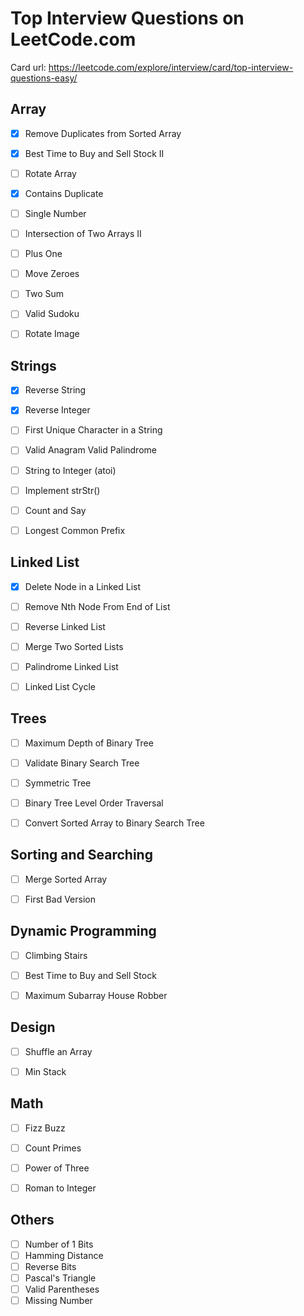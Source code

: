 # Top Interview Questions on LeetCode.com

Card url: https://leetcode.com/explore/interview/card/top-interview-questions-easy/

## Array
- [x] Remove Duplicates from Sorted Array  
- [x] Best Time to Buy and Sell Stock II  
- [ ] Rotate Array  
- [x] Contains Duplicate  
- [ ] Single Number  
- [ ] Intersection of Two Arrays II  
- [ ] Plus One  
- [ ] Move Zeroes  
- [ ] Two Sum  
- [ ] Valid Sudoku  
- [ ] Rotate Image


## Strings
- [x] Reverse String  
- [x] Reverse Integer  
- [ ] First Unique Character in a String  
- [ ] Valid Anagram  Valid Palindrome  
- [ ] String to Integer (atoi)  
- [ ] Implement strStr()  
- [ ] Count and Say  
- [ ] Longest Common Prefix


## Linked List
- [x] Delete Node in a Linked List  
- [ ] Remove Nth Node From End of List  
- [ ] Reverse Linked List  
- [ ] Merge Two Sorted Lists  
- [ ] Palindrome Linked List  
- [ ] Linked List Cycle


## Trees
- [ ] Maximum Depth of Binary Tree  
- [ ] Validate Binary Search Tree  
- [ ] Symmetric Tree  
- [ ] Binary Tree Level Order Traversal  
- [ ] Convert Sorted Array to Binary Search Tree


## Sorting and Searching
- [ ] Merge Sorted Array  
- [ ] First Bad Version


## Dynamic Programming
- [ ] Climbing Stairs  
- [ ] Best Time to Buy and Sell Stock  
- [ ] Maximum Subarray  House Robber


## Design
- [ ] Shuffle an Array  
- [ ] Min Stack


## Math
- [ ] Fizz Buzz  
- [ ] Count Primes  
- [ ] Power of Three  
- [ ] Roman to Integer


## Others
- [ ] Number of 1 Bits  
- [ ] Hamming Distance  
- [ ] Reverse Bits  
- [ ] Pascal's Triangle  
- [ ] Valid Parentheses  
- [ ] Missing Number
